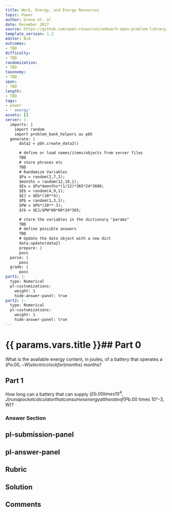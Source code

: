 ```yaml
---
title: Work, Energy, and Energy Resources
topic: Power
author: Urone et. al
date: December 2017
source: https://github.com/open-resources/webwork-open-problem-library/tree/master/Contrib/BrockPhysics/College_Physics_Urone/7.Work_Energy_and_Energy_Resources/7-07.Power/NU_U17_07_07_011.pg
template_version: 1.2
editor: N/A
outcomes:
- TBD
difficulty:
- TBD
randomization:
- TBD
taxonomy:
- TBD
span:
- TBD
length:
- TBD
tags:
- power
- ' energy'
assets: []
server: |-
  imports: |
    import random
    import problem_bank_helpers as pbh
  generate: |
      data2 = pbh.create_data2()

      # define or load names/items/objects from server files
      TBD
      # store phrases etc
      TBD
      # Randomize Variables
      $Pa = random(2,7,1);
      $months = random(12,19,1);
      $Ea = $Pa*$months*(1/12)*365*24*3600;
      $Eb = random(4,9,1);
      $EJ = $Eb*(10**4);
      $Pb = random(1,3,1);
      $PW = $Pb*(10**-3);
      $tb = $EJ/$PW*60*60*24*365;

      # store the variables in the dictionary "params"
      TBD
      # define possible answers
      TBD
      # Update the data object with a new dict
      data.update(data2)
      prepare: |
      pass
  parse: |
      pass
  grade: |
      pass
part1: |-
  type: Numerical
  pl-customizations:
    weight: 1
    hide-answer-panel: true
part2: |-
  type: Numerical
  pl-customizations:
    weight: 1
    hide-answer-panel: true
---
```


# {{ params.vars.title }}## Part 0 
What is the available energy content, in joules, of a battery that operates a ($Pa.00,-W) electric clock for ($months) months? 
## Part 1 
How long can a battery that can supply ($Eb.00 times 10^4, J) run a pocket calculator that consumes energy at the rate of ($Pb.00 times 10^-3, W)? 


### Answer Section 


## pl-submission-panel 


## pl-answer-panel 


## Rubric 


## Solution 


## Comments 



